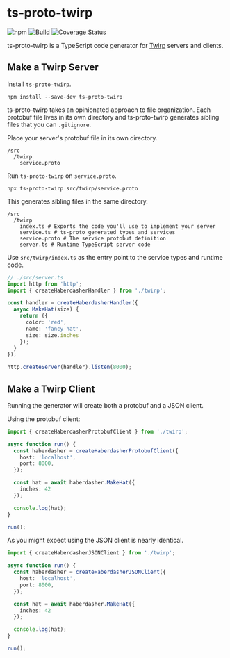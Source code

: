 # ts-proto-twirp

![npm](https://img.shields.io/npm/v/ts-proto-twirp) 
[![Build](https://github.com/dtraft/ts-proto-twirp/actions/workflows/build.yml/badge.svg)](https://github.com/dtraft/ts-proto-twirp/actions/workflows/build.yml) 
[![Coverage Status](https://coveralls.io/repos/github/dtraft/ts-proto-twirp/badge.svg?branch=master)](https://coveralls.io/github/dtraft/ts-proto-twirp?branch=master)

ts-proto-twirp is a TypeScript code generator for [Twirp](https://github.com/twitchtv/twirp) servers and clients.

## Make a Twirp Server

Install `ts-proto-twirp`.

```
npm install --save-dev ts-proto-twirp
```

ts-proto-twirp takes an opinionated approach to file organization. Each protobuf
file lives in its own directory and ts-proto-twirp generates sibling files that you
can `.gitignore`.

Place your server's protobuf file in its own directory.

```
/src
  /twirp
    service.proto
```

Run `ts-proto-twirp` on `service.proto`.

```
npx ts-proto-twirp src/twirp/service.proto
```

This generates sibling files in the same directory.

```
/src
  /twirp
    index.ts # Exports the code you'll use to implement your server
    service.ts # ts-proto generated types and services
    service.proto # The service protobuf definition
    server.ts # Runtime TypeScript server code
```

Use `src/twirp/index.ts` as the entry point to the service types and runtime
code.

```ts
// ./src/server.ts
import http from 'http';
import { createHaberdasherHandler } from './twirp';

const handler = createHaberdasherHandler({
  async MakeHat(size) {
    return ({
      color: 'red',
      name: 'fancy hat',
      size: size.inches
    });
  }
});

http.createServer(handler).listen(8000);
```

## Make a Twirp Client

Running the generator will create both a protobuf and a JSON client.

Using the protobuf client:

```ts
import { createHaberdasherProtobufClient } from './twirp';

async function run() {
  const haberdasher = createHaberdasherProtobufClient({
    host: 'localhost',
    port: 8000,
  });

  const hat = await haberdasher.MakeHat({
    inches: 42
  });

  console.log(hat);
}

run();
```

As you might expect using the JSON client is nearly identical.

```ts
import { createHaberdasherJSONClient } from './twirp';

async function run() {
  const haberdasher = createHaberdasherJSONClient({
    host: 'localhost',
    port: 8000,
  });

  const hat = await haberdasher.MakeHat({
    inches: 42
  });

  console.log(hat);
}

run();
```
